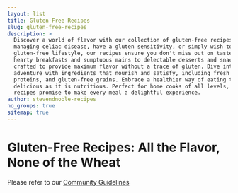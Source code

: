 ```yaml
---
layout: list
title: Gluten-Free Recipes
slug: gluten-free-recipes
description: >
  Discover a world of flavor with our collection of gluten-free recipes! Whether you're
  managing celiac disease, have a gluten sensitivity, or simply wish to explore a
  gluten-free lifestyle, our recipes ensure you don't miss out on taste or variety. From
  hearty breakfasts and sumptuous mains to delectable desserts and snacks, each dish is
  crafted to provide maximum flavor without a trace of gluten. Dive into a culinary
  adventure with ingredients that nourish and satisfy, including fresh vegetables, lean
  proteins, and gluten-free grains. Embrace a healthier way of eating that's as
  delicious as it is nutritious. Perfect for home cooks of all levels, our gluten-free
  recipes promise to make every meal a delightful experience.
author: stevendnoble-recipes
no_groups: true
sitemap: true
---
```


# Gluten-Free Recipes: All the Flavor, None of the Wheat

Please refer to our [Community Guidelines](/community-guidelines)
